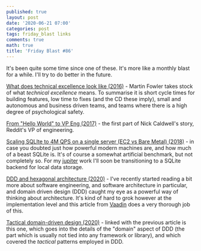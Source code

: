 ```yaml
---
published: true
layout: post
date: '2020-06-21 07:00'
categories: post
tags: friday_blast links
comments: true
math: true
title: 'Friday Blast #86'
---
```

It's been quite some time since one of these. It's more like a monthly blast for a while. I'll try to do better
in the future.

[What does technical excellence look like (2016)](https://www.youtube.com/watch?v=Avs70dZ3Vlk) - Martin Fowler
takes stock of what _technical excellence_ means. To summarise it is short cycle times for building features,
low time to fixes (and the CD these imply), small and autonomous and business driven teams, and teams where
there is a high degree of psychological safety.

[From "Hello World" to VP Eng (2017)](https://blog.devcolor.org/career-journey-part-1-3bdddf1f87a) - the first
part of Nick Caldwell's story, Reddit's VP of engineering.

[Scaling SQLIte to 4M QPS on a single server (EC2 vs Bare Metal) (2018)](https://blog.expensify.com/2018/01/08/scaling-sqlite-to-4m-qps-on-a-single-server/) - in case
you doubted just how powerful modern machines are, and how much of a beast SQLite is. It's of course a somewhat
artificial benchmark, but not completely so. For my [jupiter](https://horia141.com/announcing-jupiter-0.3.0.html
) work I'll soon be transitioning to a SQLite backend for local data storage.

[DDD and hexagonal architecture (2020)](https://vaadin.com/learn/tutorials/ddd/ddd_and_hexagonal) - I've recently
started reading a bit more about software engineering, and software architecture in particular, and domain driven design
(DDD) caught my eye as a powerful way of thinking about architecture. It's kind of hard to grok however at the
implementation level and this article from [Vaadin](vaadin.com) does a very thorough job of this.

[Tactical domain-driven design (2020)](https://vaadin.com/learn/tutorials/ddd/tactical_domain_driven_design) - linked
with the previous article is this one, which goes into the details of the "domain" aspect of DDD (the part which is
usually not tied into any framework or library), and which covered the _tactical_ patterns employed in DDD.
